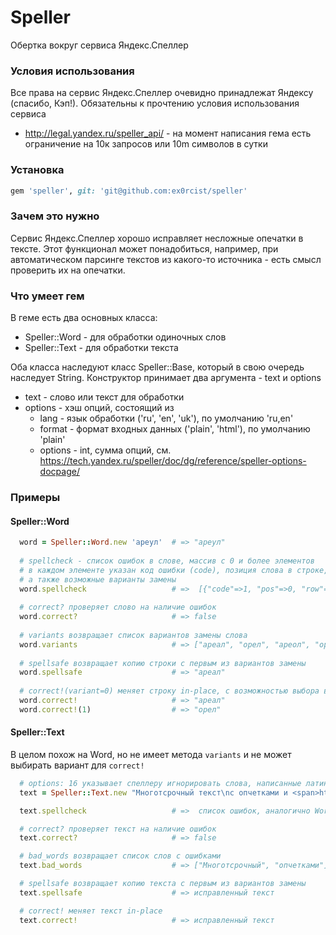 # Speller

Обертка вокруг сервиса Яндекс.Спеллер

### Условия использования

Все права на сервис Яндекс.Спеллер очевидно принадлежат Яндексу (спасибо, Кэп!). Обязательны к прочтению условия использования сервиса
- http://legal.yandex.ru/speller_api/ - на момент написания гема есть ограничение на 10к запросов или 10m символов в сутки

### Установка

```ruby
gem 'speller', git: 'git@github.com:ex0rcist/speller' 
```

### Зачем это нужно

Сервис Яндекс.Спеллер хорошо исправляет несложные опечатки в тексте. Этот функционал может понадобиться, например, при автоматическом парсинге текстов из какого-то источника - есть смысл проверить их на опечатки. 

### Что умеет гем

В геме есть два основных класса:
 - Speller::Word - для обработки одиночных слов
 - Speller::Text - для обработки текста

Оба класса наследуют класс Speller::Base, который в свою очередь наследует String. 
Конструктор принимает два аргумента - text и options
 - text - слово или текст для обработки
 - options - хэш опций, состоящий из
   - lang - язык обработки ('ru', 'en', 'uk'), по умолчанию 'ru,en'
   - format - формат входных данных ('plain', 'html'), по умолчанию 'plain'
   - options - int, сумма опций, см. https://tech.yandex.ru/speller/doc/dg/reference/speller-options-docpage/
   
### Примеры

#### Speller::Word

```ruby
  word = Speller::Word.new 'ареул'  # => "ареул"
  
  # spellcheck - список ошибок в слове, массив с 0 и более элементов
  # в каждом элементе указан код ошибки (code), позиция слова в строке, его длина (len)
  # а также возможные варианты замены
  word.spellcheck                   # =>  [{"code"=>1, "pos"=>0, "row"=>0, "col"=>0, "len"=>5, "word"=>"ареул", "s"=>["ареал", "орел", "ареол", "ореол", "реал"]}]
  
  # correct? проверяет слово на наличие ошибок
  word.correct?                     # => false
  
  # variants возвращает список вариантов замены слова
  word.variants                     # => ["ареал", "орел", "ареол", "ореол", "реал"]
  
  # spellsafe возвращает копию строки с первым из вариантов замены
  word.spellsafe                    # => "ареал"
  
  # correct!(variant=0) меняет строку in-place, с возможностью выбора варианта замены
  word.correct!                     # => "ареал"  
  word.correct!(1)                  # => "орел"
```

#### Speller::Text

В целом похож на Word, но не имеет метода `variants` и не может выбирать вариант для `correct!`

```ruby
  # options: 16 указывает спеллеру игнорировать слова, написанные латиницей
  text = Speller::Text.new "Многотсрочный текст\nс опчетками и <span>html-разметкой</span>", {options: 16, format: 'html' }

  text.spellcheck                   # =>  список ошибок, аналогично Word

  # correct? проверяет текст на наличие ошибок
  text.correct?                     # => false

  # bad_words возвращает список слов с ошибками
  text.bad_words                    # => ["Многотсрочный", "опчетками"]

  # spellsafe возвращает копию текста с первым из вариантов замены
  text.spellsafe                    # => исправленный текст

  # correct! меняет текст in-place
  text.correct!                     # => исправленный текст
```